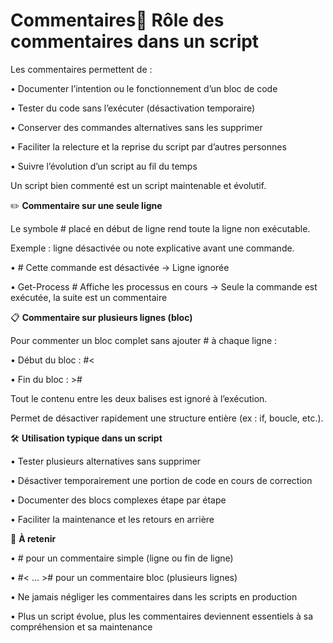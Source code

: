 # Commentaires🔹 **Rôle des commentaires dans un script**

Les commentaires permettent de :

• Documenter l’intention ou le fonctionnement d’un bloc de code

• Tester du code sans l’exécuter (désactivation temporaire)

• Conserver des commandes alternatives sans les supprimer

• Faciliter la relecture et la reprise du script par d’autres personnes

• Suivre l’évolution d’un script au fil du temps

Un script bien commenté est un script maintenable et évolutif.



✏️ **Commentaire sur une seule ligne**

Le symbole # placé en début de ligne rend toute la ligne non exécutable.

Exemple : ligne désactivée ou note explicative avant une commande.

• # Cette commande est désactivée → Ligne ignorée

• Get-Process # Affiche les processus en cours → Seule la commande est exécutée, la suite est un commentaire



📋 **Commentaire sur plusieurs lignes (bloc)**

Pour commenter un bloc complet sans ajouter # à chaque ligne :

• Début du bloc : #<

• Fin du bloc : >#

Tout le contenu entre les deux balises est ignoré à l’exécution.

Permet de désactiver rapidement une structure entière (ex : if, boucle, etc.).



🛠️ **Utilisation typique dans un script**

• Tester plusieurs alternatives sans supprimer

• Désactiver temporairement une portion de code en cours de correction

• Documenter des blocs complexes étape par étape

• Faciliter la maintenance et les retours en arrière



📌 **À retenir**

• # pour un commentaire simple (ligne ou fin de ligne)

• #< … ># pour un commentaire bloc (plusieurs lignes)

• Ne jamais négliger les commentaires dans les scripts en production

• Plus un script évolue, plus les commentaires deviennent essentiels à sa compréhension et sa maintenance
